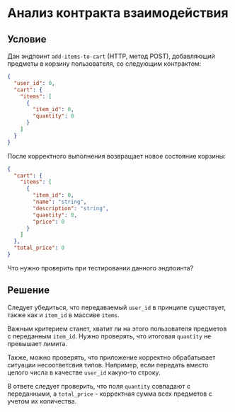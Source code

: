 # Анализ контракта взаимодействия

## Условие

Дан эндпоинт `add-items-to-cart` (HTTP, метод POST), добавляющий предметы в корзину пользователя, со следующим контрактом:

```json
{
  "user_id": 0,
  "cart": {
    "items": [
      {
        "item_id": 0,
        "quantity": 0
      }
    ]
  }
}
```

После корректного выполнения возвращает новое состояние корзины:

```json
{
  "cart": {
    "items": [
      {
        "item_id": 0,
        "name": "string",
        "description": "string",
        "quantity": 0,
        "price": 0
      }
    ]
  },
  "total_price": 0
}
```

Что нужно проверить при тестировании данного эндпоинта?

## Решение

Cледует убедиться, что передаваемый `user_id` в принципе существует, также как и `item_id` в массиве `items`. 

Важным критерием станет, хватит ли на этого пользователя предметов с переданным `item_id`. Нужно проверять, что итоговая `quantity` не превышает лимита.

Также, можно проверять, что приложение корректно обрабатывает ситуации несоответсвия типов. Например, если передать вместо целого числа в качестве `user_id` какую-то строку. 

В ответе следует проверить, что поля `quantity` совпадают с переданными, а `total_price` - корректная сумма всех предметов с учетом их количества.